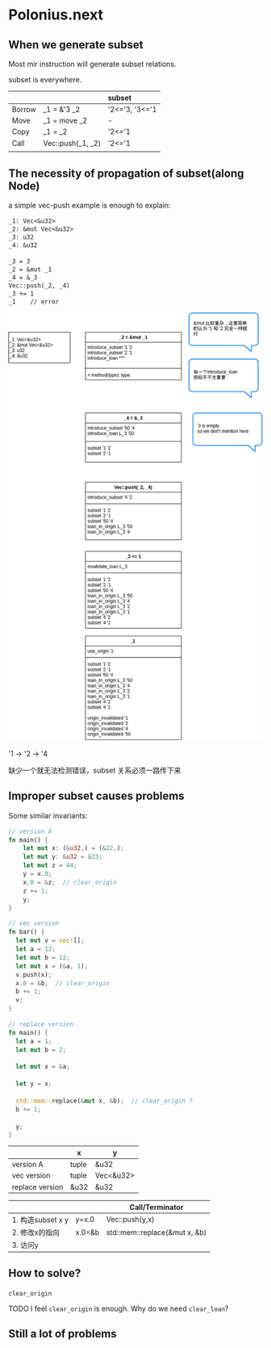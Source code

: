 # Polonius.next

## When we generate subset

Most mir instruction will generate subset relations.

subset is everywhere.

|        |                     | subset | 
| :----- | :------------------ | :----- |
| Borrow | \_1 = &'3 \_2       |  '2<='3, '3<='1 |
| Move   | \_1 = move \_2      |   -             |
| Copy   | \_1 = \_2           |   '2<='1        | 
| Call   | Vec::push(\_1, \_2) |   '2<='1        |
|        |                     |                 |

## The necessity of propagation of subset(along Node)

a simple vec-push example is enough to explain:

```
_1: Vec<&u32>
_2: &mut Vec<&u32>
_3: u32
_4: &u32

_3 = 3
_2 = &mut _1
_4 = &_3
Vec::push(_2, _4)
_3 += 1
_1    // error

```

![](thesis.assets/vec-push-ref.drawio.png)

'1 -> '2 -> '4

缺少一个就无法检测错误，subset 关系必须一路传下来

## Improper subset causes problems

Some similar invariants: 

```rust
// version A
fn main() {
    let mut x: (&u32,) = (&22,);
    let mut y: &u32 = &33;
    let mut z = 44;
    y = x.0;
    x.0 = &z;  // clear_origin
    z += 1;
    y;
}
```

```rust
// vec version
fn bar() {
  let mut v = vec![];
  let a = 12;
  let mut b = 12;
  let mut x = (&a, 1);
  v.push(x);
  x.0 = &b;  // clear_origin
  b += 1;
  v;
}
```



```rust
// replace version
fn main() {
  let a = 1;
  let mut b = 2;

  let mut x = &a;

  let y = x;

  std::mem::replace(&mut x, &b);  // clear_origin ?
  b += 1;

  y;
}
```

|                 | x     | y         |
| --------------- | ----- | --------- |
| version A       | tuple | &u32      |
| vec version     | tuple | Vec<&u32> |
| replace version | &u32  | &u32      |



|                   |        | Call/Terminator               |
| ----------------- | ------ | ----------------------------- |
| 1. 构造subset x y | y=x.0  | Vec::push(y,x)                |
| 2. 修改x的指向    | x.0=&b | std::mem::replace(&mut x, &b) |
| 3. 访问y          |        |                               |



## How to solve?
`clear_origin`

TODO I feel `clear_origin` is enough. Why do we need `clear_loan`?

## Still a lot of problems

